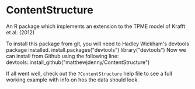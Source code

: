 # ContentStructure
An R package which implements an extension to the TPME model of Krafft et al. (2012)

To install this package from git, you will need to Hadley Wickham's devtools package installed.
    install.packages("devtools")
    library("devtools")
Now we can install from Github using the following line:
    devtools::install_github("matthewjdenny/ContentStructure")

If all went well, check out the `?ContentStructure` help file to see a full working example with info on hos the data should look.
